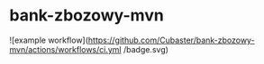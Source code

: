 # bank-zbozowy-mvn
![example workflow](https://github.com/Cubaster/bank-zbozowy-mvn/actions/workflows/ci.yml
/badge.svg)
